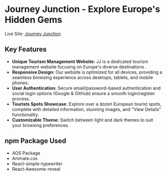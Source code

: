 # Journey Junction - Explore Europe's Hidden Gems

Live Site: [Journey Junction](https://journey-junction-2024.web.app/)

## Key Features

- **Unique Tourism Management Website:** JJ is a dedicated tourism management website focusing on Europe's diverse destinations .
- **Responsive Design:** Our website is optimized for all devices, providing a seamless browsing experience across desktops, tablets, and mobile phones.
- **User Authentication:** Secure email/password-based authentication and social login options (Google & GitHub) ensure a smooth login/register process.
- **Tourists Spots Showcase:** Explore over a dozen European tourist spots, complete with detailed information, stunning images, and "View Details" functionality.
- **Customizable Theme:** Switch between light and dark themes to suit your browsing preferences.



## npm Package Used
- AOS Package
- Animate.css
- React-simple-typewriter 
- React-Awesome-reveal